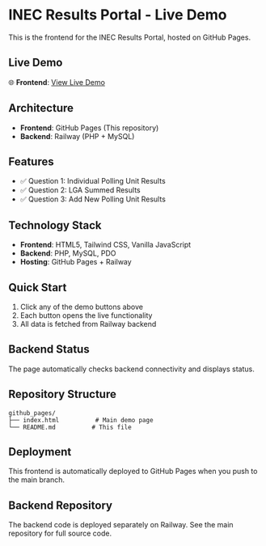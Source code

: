 # INEC Results Portal - Live Demo

This is the frontend for the INEC Results Portal, hosted on GitHub Pages.

## Live Demo
🌐 **Frontend**: [View Live Demo](https://your-username.github.io/inec-results)

## Architecture
- **Frontend**: GitHub Pages (This repository)
- **Backend**: Railway (PHP + MySQL)

## Features
- ✅ Question 1: Individual Polling Unit Results
- ✅ Question 2: LGA Summed Results  
- ✅ Question 3: Add New Polling Unit Results

## Technology Stack
- **Frontend**: HTML5, Tailwind CSS, Vanilla JavaScript
- **Backend**: PHP, MySQL, PDO
- **Hosting**: GitHub Pages + Railway

## Quick Start
1. Click any of the demo buttons above
2. Each button opens the live functionality
3. All data is fetched from Railway backend

## Backend Status
The page automatically checks backend connectivity and displays status.

## Repository Structure
```
github_pages/
├── index.html          # Main demo page
└── README.md          # This file
```

## Deployment
This frontend is automatically deployed to GitHub Pages when you push to the main branch.

## Backend Repository
The backend code is deployed separately on Railway. See the main repository for full source code.

